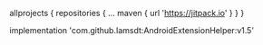 

allprojects {
		repositories {
			...
			maven { url 'https://jitpack.io' }
		}
	}


implementation 'com.github.Iamsdt:AndroidExtensionHelper:v1.5'